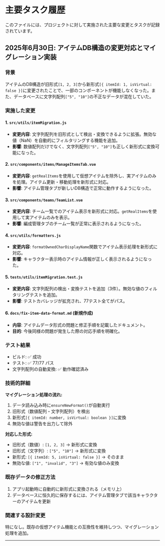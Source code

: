 # 主要タスク履歴

このファイルには、プロジェクトに対して実施された主要な変更とタスクが記録されています。

## 2025年6月30日: アイテムDB構造の変更対応とマイグレーション実装

### 背景
アイテムのDB構造が旧形式`[1, 2, 3]`から新形式`[{ itemId: 1, isVirtual: false }]`に変更されたことで、一部のコンポーネントが機能しなくなった。また、データベースに文字列配列`["5", "10"]`の不正なデータが混在していた。

### 実施した変更

#### 1. `src/utils/itemMigration.js`
- **変更内容**: 文字列配列を旧形式として検出・変換できるように拡張。無効な値（NaN）を自動的にフィルタリングする機能を追加。
- **影響**: 数値配列だけでなく、文字列配列`["5", "10"]`も正しく新形式に変換可能になった。

#### 2. `src/components/items/ManageItemsTab.vue`
- **変更内容**: `getRealItems`を使用して仮想アイテムを除外し、実アイテムのみを処理。アイテム更新・移動処理を新形式に対応。
- **影響**: アイテム管理タブが新しいDB構造で正常に動作するようになった。

#### 3. `src/components/teams/TeamList.vue`
- **変更内容**: チーム一覧でのアイテム表示を新形式に対応。`getRealItems`を使用して実アイテムのみを表示。
- **影響**: 編成管理タブのチーム一覧が正常に表示されるようになった。

#### 4. `src/utils/formatters.js`
- **変更内容**: `formatOwnedCharDisplayName`関数でアイテム表示処理を新形式に対応。
- **影響**: キャラクター表示時のアイテム情報が正しく表示されるようになった。

#### 5. `tests/utils/itemMigration.test.js`
- **変更内容**: 文字列配列の検出・変換テストを追加（3件）。無効な値のフィルタリングテストを追加。
- **影響**: テストカバレッジが拡充され、77テスト全てがパス。

#### 6. `docs/fix-item-data-format.md` (新規作成)
- **内容**: アイテムデータ形式の問題と修正手順を記載したドキュメント。
- **目的**: 今後同様の問題が発生した際の対応手順を明確化。

### テスト結果
- ビルド: ✅ 成功
- テスト: ✅ 77/77 パス
- 文字列配列の自動変換: ✅ 動作確認済み

### 技術的詳細

**マイグレーション処理の流れ:**
1. データ読み込み時に`ensureNewFormat()`が自動実行
2. 旧形式（数値配列・文字列配列）を検出
3. 新形式`[{ itemId: number, isVirtual: boolean }]`に変換
4. 無効な値は警告を出力して除外

**対応した形式:**
- 旧形式（数値）: `[1, 2, 3]` → 新形式に変換
- 旧形式（文字列）: `["5", "10"]` → 新形式に変換
- 新形式: `[{ itemId: 5, isVirtual: false }]` → そのまま
- 無効な値: `["1", "invalid", "3"]` → 有効な値のみ変換

### 既存データの修正方法
1. アプリ起動時に自動的に新形式に変換される（メモリ上）
2. データベースに恒久的に保存するには、アイテム管理タブで該当キャラクターのアイテムを更新

### 関連する設計変更
特になし。既存の仮想アイテム機能との互換性を維持しつつ、マイグレーション処理を追加。

---

